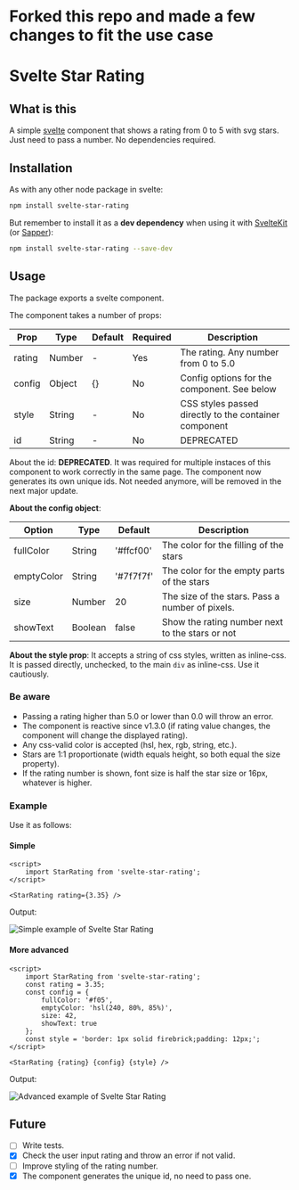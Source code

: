 # Forked this repo and made a few changes to fit the use case


# Svelte Star Rating

## What is this

A simple [svelte](https://svelte.dev/) component that shows a rating from 0 to 5 with svg stars. Just need to pass a number. No dependencies required.

## Installation

As with any other node package in svelte:

```bash
npm install svelte-star-rating
```

But remember to install it as a **dev dependency** when using it with [SvelteKit](https://kit.svelte.dev/) (or [Sapper](https://sapper.svelte.dev/)):

```bash
npm install svelte-star-rating --save-dev
```

## Usage

The package exports a svelte component.

The component takes a number of props:

| Prop   | Type   | Default | Required | Description                                           |
| ------ | ------ | ------- | -------- | ----------------------------------------------------- |
| rating | Number | -       | Yes      | The rating. Any number from 0 to 5.0                  |
| config | Object | {}      | No       | Config options for the component. See below           |
| style  | String | -       | No       | CSS styles passed directly to the container component |
| id     | String | -       | No       | DEPRECATED                                            |

About the id: **DEPRECATED**. It was required for multiple instaces of this component to work correctly in the same page. The component now generates its own unique ids. Not needed anymore, will be removed in the next major update.

**About the config object**:

| Option     | Type    | Default   | Description                                     |
| ---------- | ------- | --------- | ----------------------------------------------- |
| fullColor  | String  | '#ffcf00' | The color for the filling of the stars          |
| emptyColor | String  | '#7f7f7f' | The color for the empty parts of the stars      |
| size       | Number  | 20        | The size of the stars. Pass a number of pixels. |
| showText   | Boolean | false     | Show the rating number next to the stars or not |

**About the style prop**: It accepts a string of css styles, written as inline-css. It is passed directly, unchecked, to the main `div` as inline-css. Use it cautiously.

### Be aware

- Passing a rating higher than 5.0 or lower than 0.0 will throw an error.
- The component is reactive since v1.3.0 (if rating value changes, the component will change the displayed rating).
- Any css-valid color is accepted (hsl, hex, rgb, string, etc.).
- Stars are 1:1 proportionate (width equals height, so both equal the size property).
- If the rating number is shown, font size is half the star size or 16px, whatever is higher.

### Example

Use it as follows:

#### Simple

```svelte
<script>
	import StarRating from 'svelte-star-rating';
</script>

<StarRating rating={3.35} />
```

Output:

![Simple example of Svelte Star Rating](./docs/example-simple.jpg)

#### More advanced

```svelte
<script>
	import StarRating from 'svelte-star-rating';
	const rating = 3.35;
	const config = {
		fullColor: '#f05',
		emptyColor: 'hsl(240, 80%, 85%)',
		size: 42,
		showText: true
	};
	const style = 'border: 1px solid firebrick;padding: 12px;';
</script>

<StarRating {rating} {config} {style} />
```

Output:

![Advanced example of Svelte Star Rating](./docs/example-advanced.jpg)

## Future

- [ ] Write tests.
- [x] Check the user input rating and throw an error if not valid.
- [ ] Improve styling of the rating number.
- [x] The component generates the unique id, no need to pass one.
